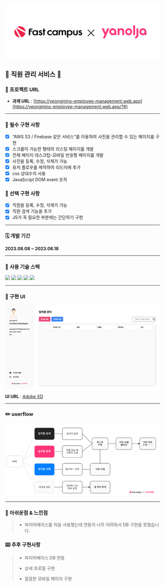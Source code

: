 <br>

![logo](./public/assets/icons/readme_logo.png)
<br>
## 🏢 직원 관리 서비스 🏢

### 🔗 프로젝트 URL 

- **과제 URL** : [https://yeongmins-employee-management.web.app](https://yeongmins-employee-management.web.app/?#)

***

### 📌 필수 구현 사항

- [X] “AWS S3 / Firebase 같은 서비스”를 이용하여 사진을 관리할 수 있는 페이지를 구현
- [X] 스크롤이 가능한 형태의 리스팅 페이지를 개발
- [X] 전체 페이지 데스크탑-모바일 반응형 페이지를 개발
- [X] 사진을 등록, 수정, 삭제가 가능
- [X] 유저 플로우를 제작하여 리드미에 추가
- [X] css 상대수치 사용 
- [X] JavaScript DOM event 조작

### 📌 선택 구현 사항

- [X]  직원을 등록, 수정, 삭제가 가능
- [X]  직원 검색 기능을 추가
- [X]  JS가 꼭 필요한 부분에는 간단하기 구현

***

### 🗓️ 개발 기간

**2023.08.08 ~ 2023.08.18**

***

### 🔨 사용 기술 스택

<img src="https://img.shields.io/badge/html5-E34F26?style=for-the-badge&logo=html5&logoColor=white">
<img src="https://img.shields.io/badge/css-1572B6?style=for-the-badge&logo=css3&logoColor=white"> 
<img src="https://img.shields.io/badge/javascript-F7DF1E?style=for-the-badge&logo=javascript&logoColor=black"> 

<img src="https://img.shields.io/badge/github-181717?style=for-the-badge&logo=github&logoColor=white">
<img src="https://img.shields.io/badge/git-F05032?style=for-the-badge&logo=git&logoColor=white">
  

***

### 🎨 구현 UI
![logo](./public/assets/images/screenshot.png)

**UI URL** : [Adobe XD](https://xd.adobe.com/view/9851eb3a-c1ea-4d8f-ba19-bdb2ebbecf17-cd02/)

***

### ✏️ userflow

![userflow](./public/assets/images/userflow.png)

***

### 📝 아쉬운점 & 느낀점

>   - 파이어베이스를 처음 사용했는데 연동이 너무 어려워서 DB 구현을 못했습니다.

### ⌨️ 추후 구현사항

>   - 파이어베이스 DB 연동
>
>   - 상세 프로필 구현
>
>   - 깔끔한 모바일 페이지 구현
